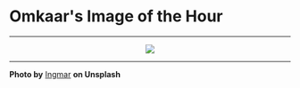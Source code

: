 # Omkaar's Image of the Hour

---

<div align="center">

<a href="https://unsplash.com/photos/grass-silhouetted-against-the-beautiful-sunset-sky-oKCJaJM6wRM">
  <img src="https://images.unsplash.com/photo-1751441839591-119ba895ce19?crop=entropy&cs=tinysrgb&fit=max&fm=jpg&ixid=M3w3NjA2Nzh8MHwxfHJhbmRvbXx8fHx8fHx8fDE3NTQyMDgwMDB8&ixlib=rb-4.1.0&q=80&w=1080" style="max-width:100%; height:auto;">
</a>



</div>

---

**Photo by** [Ingmar](https://unsplash.com/@cinematicbyfuji) **on Unsplash**
